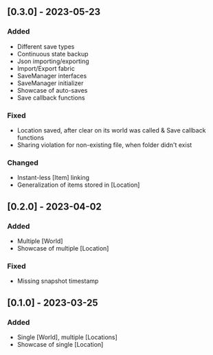## [0.3.0] - 2023-05-23

### Added
- Different save types
- Continuous state backup
- Json importing/exporting
- Import/Export fabric
- SaveManager interfaces
- SaveManager initializer
- Showcase of auto-saves
- Save callback functions

### Fixed

- Location saved, after clear on its world was called & Save callback functions
- Sharing violation for non-existing file, when folder didn't exist

### Changed

- Instant-less [Item] linking
- Generalization of items stored in [Location]

## [0.2.0] - 2023-04-02

### Added

- Multiple [World]
- Showcase of multiple [Location]

### Fixed

- Missing snapshot timestamp

## [0.1.0] - 2023-03-25

### Added

- Single [World], multiple [Locations]
- Showcase of single [Location]

